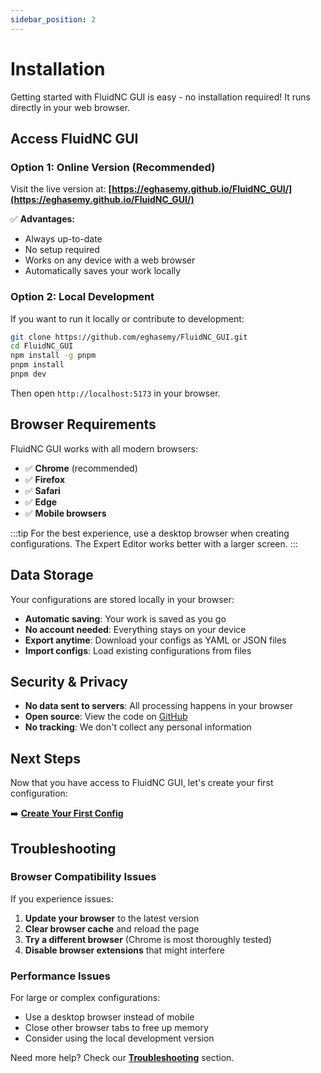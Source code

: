 ```yaml
---
sidebar_position: 2
---
```


# Installation

Getting started with FluidNC GUI is easy - no installation required! It runs directly in your web browser.

## Access FluidNC GUI

### Option 1: Online Version (Recommended)
Visit the live version at: **[https://eghasemy.github.io/FluidNC_GUI/](https://eghasemy.github.io/FluidNC_GUI/)**

✅ **Advantages:**
- Always up-to-date
- No setup required
- Works on any device with a web browser
- Automatically saves your work locally

### Option 2: Local Development
If you want to run it locally or contribute to development:

```bash
git clone https://github.com/eghasemy/FluidNC_GUI.git
cd FluidNC_GUI
npm install -g pnpm
pnpm install
pnpm dev
```

Then open `http://localhost:5173` in your browser.

## Browser Requirements

FluidNC GUI works with all modern browsers:

- ✅ **Chrome** (recommended)
- ✅ **Firefox**
- ✅ **Safari**
- ✅ **Edge**
- ✅ **Mobile browsers**

:::tip
For the best experience, use a desktop browser when creating configurations. The Expert Editor works better with a larger screen.
:::

## Data Storage

Your configurations are stored locally in your browser:

- **Automatic saving**: Your work is saved as you go
- **No account needed**: Everything stays on your device
- **Export anytime**: Download your configs as YAML or JSON files
- **Import configs**: Load existing configurations from files

## Security & Privacy

- **No data sent to servers**: All processing happens in your browser
- **Open source**: View the code on [GitHub](https://github.com/eghasemy/FluidNC_GUI)
- **No tracking**: We don't collect any personal information

## Next Steps

Now that you have access to FluidNC GUI, let's create your first configuration:

➡️ **[Create Your First Config](./first-config.md)**

## Troubleshooting

### Browser Compatibility Issues
If you experience issues:

1. **Update your browser** to the latest version
2. **Clear browser cache** and reload the page
3. **Try a different browser** (Chrome is most thoroughly tested)
4. **Disable browser extensions** that might interfere

### Performance Issues
For large or complex configurations:

- Use a desktop browser instead of mobile
- Close other browser tabs to free up memory
- Consider using the local development version

Need more help? Check our **[Troubleshooting](../troubleshooting/index.md)** section.